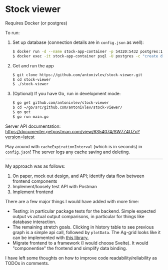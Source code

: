 # Stock viewer

Requires Docker (or postgres)

To run:
1. Set up database (connection details are in ```config.json``` as well):
    ```bash
    $ docker run -d --name stock-app-container -p 54320:5432 postgres:11
    $ docker exec -it stock-app-container psql -U postgres -c "create database stockapp"
    ```
2. Get and run the app
    ```bash
    $ git clone https://github.com/antonivlev/stock-viewer.git
    $ cd stock-viewer
    $ ./stock-viewer
    ```

3. (Optional) If you have Go, run in development mode:
    ```bash
    $ go get github.com/antonivlev/stock-viewer
    $ cd ~/go/src/github.com/antonivlev/stock-viewer/
    $ go get
    $ go run main.go
    ```

Server API documentation: https://documenter.getpostman.com/view/6354074/SW7Z4UZo?version=latest

Play around with ```cacheExpirationInterval``` (which is in seconds) in ```config.json```! The server logs any cache saving and deleting.

---------
My approach was as follows:

1. On paper, mock out design, and API; identify data flow between frontend components
2. Implement/loosely test API with Postman
3. Implement frontend


There are a few major things I would have added with more time:

- Testing: in particular package tests for the backend. Simple expected output vs actual output comparisons, in particular for things like database interaction.
- The remaining stretch goals. Clicking in history table to see previous graph is a simple api call, followed by ```plotData```. The Ag-grid looks like it can be implemented with [this library.](https://www.ag-grid.com/javascript-grid/)
- Migrate frontend to a framework (I would choose Svelte). It would "componentise" the frontend and simplify data binding. 

I have left some thoughts on how to improve code readability/reliability as TODOs in comments.